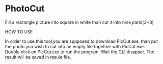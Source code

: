 # PhotoCut
Fill a rectangle picture into square in white
than cut it  into nine parts(3*3)

HOW TO USE

In order to use this tool,you are supposed to download PicCut.exe,
than put the photo you wish to cut into an empty file together with PicCut.exe.
Double click on PicCut.exe to run the program.
Wait the CLI disappar.
The result will be saved in resule file.
